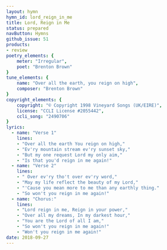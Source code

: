 ```yaml
---
layout: hymn
hymn_id: lord_reign_in_me
title: Lord, Reign in Me
status: prepared
navButton: Hymns
github_issue: 51
products:
- review
poetry_elements: {
    meter: "Irregular",
    poet: "Brenton Brown"
}
tune_elements: {
    name: "Over all the earth, you reign on high",
    composer: "Brenton Brown"
}
copyright_elements: {
    copyright: "© Copyright 1998 Vineyard Songs (UK/EIRE)",
    license: "CCLI License #2055442",
    ccli_song: "2490706"
}
lyrics:
  - name: "Verse 1"
    lines:
    - "Over all the earth You reign on high,"
    - "Ev'ry mountain stream ev'ry sunset sky,"
    - "But my one request Lord my only aim,"
    - "Is that you'd reign in me again!"
  - name: "Verse 2"
    lines:
    - " Over ev'ry tho't over ev'ry word,"
    - "May my life reflect the beauty of my Lord,"
    - "'Cause you mean more to me than any earthly thing."
    - "So won't you reign in me again!"
  - name: "Chorus:"
    lines:
    - "Lord reign in me, Reign in your power,"
    - "Over all my dreams, In my darkest hour,"
    - "You are the Lord of all I am,"
    - "So won't you reign in me again!"
    - "Won't you reign in me again!"
date: 2018-09-27
---
```


